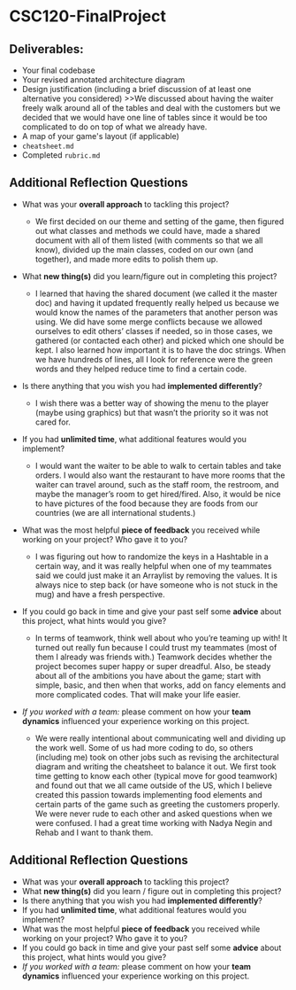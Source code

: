 # CSC120-FinalProject

## Deliverables:
 - Your final codebase
 - Your revised annotated architecture diagram
 - Design justification (including a brief discussion of at least one alternative you considered) >>We discussed about having the waiter freely walk around all of the tables and deal with the customers but we decided that we would have one line of tables since it would be too complicated to do on top of what we already have.
 - A map of your game's layout (if applicable)
 - `cheatsheet.md`
 - Completed `rubric.md`
  
## Additional Reflection Questions
 - What was your **overall approach** to tackling this project?
    - We first decided on our theme and setting of the game, then figured out what classes and methods we could have, made a shared document with all of them listed (with comments so that we all know), divided up the main classes, coded on our own (and together), and made more edits to polish them up.
 
 - What **new thing(s)** did you learn/figure out in completing this project?
    - I learned that having the shared document (we called it the master doc) and having it updated frequently really helped us because we would know the names of the parameters that another person was using. We did have some merge conflicts because we allowed ourselves to edit others’ classes if needed, so in those cases, we gathered (or contacted each other) and picked which one should be kept. I also learned how important it is to have the doc strings. When we have hundreds of lines, all I look for reference were the green words and they helped reduce time to find a certain code.

 - Is there anything that you wish you had **implemented differently**?
    - I wish there was a better way of showing the menu to the player (maybe using graphics) but that wasn’t the priority so it was not cared for.

 - If you had **unlimited time**, what additional features would you implement?
    - I would want the waiter to be able to walk to certain tables and take orders. I would also want the restaurant to have more rooms that the waiter can travel around, such as the staff room, the restroom, and maybe the manager’s room to get hired/fired. Also, it would be nice to have pictures of the food because they are foods from our countries (we are all international students.)

 - What was the most helpful **piece of feedback** you received while working on your project? Who gave it to you?
    - I was figuring out how to randomize the keys in a Hashtable in a certain way, and it was really helpful when one of my teammates said we could just make it an Arraylist by removing the values. It is always nice to step back (or have someone who is not stuck in the mug) and have a fresh perspective.

 - If you could go back in time and give your past self some **advice** about this project, what hints would you give?
    - In terms of teamwork, think well about who you’re teaming up with! It turned out really fun because I could trust my teammates (most of them I already was friends with.) Teamwork decides whether the project becomes super happy or super dreadful. Also, be steady about all of the ambitions you have about the game; start with simple, basic, and then when that works, add on fancy elements and more complicated codes. That will make your life easier.

 - *If you worked with a team:* please comment on how your **team dynamics** influenced your experience working on this project.
    - We were really intentional about communicating well and dividing up the work well. Some of us had more coding to do, so others (including me) took on other jobs such as revising the architectural diagram and writing the cheatsheet to balance it out. We first took time getting to know each other (typical move for good teamwork) and found out that we all came outside of the US, which I believe created this passion towards implementing food elements and certain parts of the game such as greeting the customers properly. We were never rude to each other and asked questions when we were confused. I had a great time working with Nadya Negin and Rehab and I want to thank them.

  
## Additional Reflection Questions
 - What was your **overall approach** to tackling this project?
 - What **new thing(s)** did you learn / figure out in completing this project?
 - Is there anything that you wish you had **implemented differently**?
 - If you had **unlimited time**, what additional features would you implement?
 - What was the most helpful **piece of feedback** you received while working on your project? Who gave it to you?
 - If you could go back in time and give your past self some **advice** about this project, what hints would you give?
 - _If you worked with a team:_ please comment on how your **team dynamics** influenced your experience working on this project.
